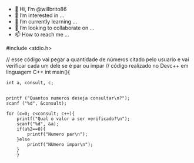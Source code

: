 - 👋 Hi, I’m @willbrito86
- 👀 I’m interested in ...
- 🌱 I’m currently learning ...
- 💞️ I’m looking to collaborate on ...
- 📫 How to reach me ...

<!---
willbrito86/willbrito86 is a ✨ special ✨ repository because its `README.md` (this file) appears on your GitHub profile.
You can click the Preview link to take a look at your changes.
--->

#include <stdio.h>

// esse código vai pegar a quantidade de números citado pelo usuario e vai verificar cada um dele se é par ou impar
// código realizado no Devc++ em linguagem C++
int main(){
	
	int a, consult, c;	

	
	printf ("Quantos numeros deseja consultar\n?");
	scanf ("%d", &consult);
	
	for (c=0; c<consult; c++){
		printf("Qual o valor a ser verificado?\n");
		scanf("%d", &a);
		if(a%2==0){
			printf("Numero par\n");
		}else
			printf("NUmero impar\n");
		}
		}
	
